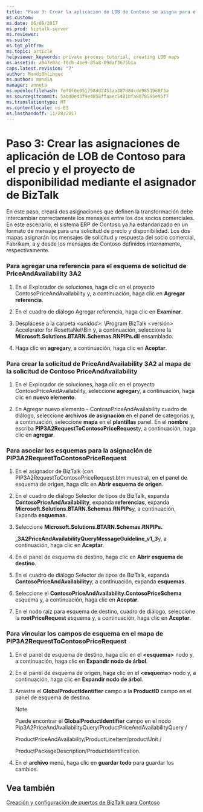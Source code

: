 ```yaml
---
title: "Paso 3: Crear la aplicación de LOB de Contoso se asigna para el precio y disponibilidad proyecto utilizando el asignador de BizTalk | Documentos de Microsoft"
ms.custom: 
ms.date: 06/08/2017
ms.prod: biztalk-server
ms.reviewer: 
ms.suite: 
ms.tgt_pltfrm: 
ms.topic: article
helpviewer_keywords: private process tutorial, creating LOB maps
ms.assetid: a947e0ac-f0cb-4be9-85a8-09daf3675b1a
caps.latest.revision: "7"
author: MandiOhlinger
ms.author: mandia
manager: anneta
ms.openlocfilehash: fef0f6e951798dd2453aa387d8dcde9853968f3a
ms.sourcegitcommit: 5abd0ed3f9e4858ffaaec5481bfa8878595e95f7
ms.translationtype: MT
ms.contentlocale: es-ES
ms.lasthandoff: 11/28/2017
---
```

# <a name="step-3-creating-the-contoso-lob-application-maps-for-the-price-and-availability-project-using-biztalk-mapper"></a>Paso 3: Crear las asignaciones de aplicación de LOB de Contoso para el precio y el proyecto de disponibilidad mediante el asignador de BizTalk
En este paso, creará dos asignaciones que definen la transformación debe intercambiar correctamente los mensajes entre los dos socios comerciales. En este escenario, el sistema ERP de Contoso ya ha estandarizado en un formato de mensaje para una solicitud de precio y disponibilidad. Los dos mapas asignarán los mensajes de solicitud y respuesta del socio comercial, Fabrikam, a y desde los mensajes de Contoso definidos internamente, respectivamente.  
  
### <a name="to-add-a-reference-for-the-3a2-priceandavailability-request-schema"></a>Para agregar una referencia para el esquema de solicitud de PriceAndAvailability 3A2  
  
1.  En el Explorador de soluciones, haga clic en el proyecto ContosoPriceAndAvailability y, a continuación, haga clic en **Agregar referencia**.  
  
2.  En el cuadro de diálogo Agregar referencia, haga clic en **Examinar**.  
  
3.  Desplácese a la carpeta  *\<unidad\>*: \Program BizTalk \<versión\> Accelerator for RosettaNet\Bin y, a continuación, seleccione la  **Microsoft.Solutions.BTARN.Schemas.RNPIPs.dll** ensamblado.  
  
4.  Haga clic en **agregar**y, a continuación, haga clic en **Aceptar**.  
  
### <a name="to-create-the-3a2-priceandavailability-request-to-contoso-priceandavailability-request-map"></a>Para crear la solicitud de PriceAndAvailability 3A2 al mapa de la solicitud de Contoso PriceAndAvailability  
  
1.  En el Explorador de soluciones, haga clic en el proyecto ContosoPriceAndAvailability, seleccione **agregar**y, a continuación, haga clic en **nuevo elemento**.  
  
2.  En Agregar nuevo elemento - ContosoPriceAndAvailability cuadro de diálogo, seleccione **archivos de asignación** en el panel de categorías y, a continuación, seleccione **mapa** en el **plantillas** panel. En el **nombre** , escriba **PIP3A2RequestToContosoPriceRequest**y, a continuación, haga clic en **agregar**.  
  
### <a name="to-associate-the-schemas-for-the-pip3a2requesttocontosopricerequest-map"></a>Para asociar los esquemas para la asignación de PIP3A2RequestToContosoPriceRequest  
  
1.  En el asignador de BizTalk (con PIP3A2RequestToContosoPriceRequest.btm muestra), en el panel de esquema de origen, haga clic en **Abrir esquema de origen**.  
  
2.  En el cuadro de diálogo Selector de tipos de BizTalk, expanda **ContosoPriceAndAvailability**, expanda **referencias**, expanda **Microsoft.Solutions.BTARN.Schemas.RNPIPs**y, a continuación, Expanda **esquemas.**  
  
3.  Seleccione **Microsoft.Solutions.BTARN.Schemas.RNPIPs.**  
  
     **_3A2PriceAndAvailabilityQueryMessageGuideline_v1_3**y, a continuación, haga clic en **Aceptar**.  
  
4.  En el panel de esquema de destino, haga clic en **Abrir esquema de destino**.  
  
5.  En el cuadro de diálogo Selector de tipos de BizTalk, expanda **ContosoPriceAndAvailability**y, a continuación, expanda **esquemas**.  
  
6.  Seleccione el **ContosoPriceAndAvailability.ContosoPriceSchema** esquema y, a continuación, haga clic en **Aceptar**.  
  
7.  En el nodo raíz para esquema de destino, cuadro de diálogo, seleccione la **rootPriceRequest** esquema y, a continuación, haga clic en **Aceptar**.  
  
### <a name="to-link-schema-fields-in-the-pip3a2requesttocontosopricerequest-map"></a>Para vincular los campos de esquema en el mapa de PIP3A2RequestToContosoPriceRequest  
  
1.  En el panel de esquema de destino, haga clic en el  **\<esquema\>**  nodo y, a continuación, haga clic en **Expandir nodo de árbol**.  
  
2.  En el panel de esquema de origen, haga clic en el  **\<esquema\>**  nodo y, a continuación, haga clic en **Expandir nodo de árbol**.  
  
3.  Arrastre el **GlobalProductIdentifier** campo a la **ProductID** campo en el panel de esquema de destino.  
  
    > [!NOTE]
    >  Puede encontrar el **GlobalProductIdentifier** campo en el nodo Pip3A2PriceAndAvailabilityQuery/ProductPriceAndAvailabilityQuery /  
    >   
    >  ProductPriceAndAvailability/ProductLineItem/productUnit /  
    >   
    >  ProductPackageDescription/ProductIdentification.  
  
4.  En el **archivo** menú, haga clic en **guardar todo** para guardar los cambios.  
  
## <a name="see-also"></a>Vea también  
 [Creación y configuración de puertos de BizTalk para Contoso](../../adapters-and-accelerators/accelerator-rosettanet/creating-and-configuring-biztalk-ports-for-contoso.md)